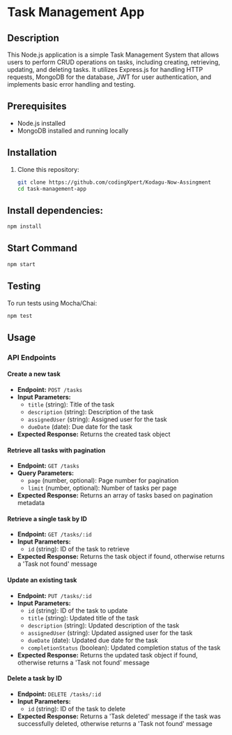 # Task Management App

## Description
This Node.js application is a simple Task Management System that allows users to perform CRUD operations on tasks, including creating, retrieving, updating, and deleting tasks. It utilizes Express.js for handling HTTP requests, MongoDB for the database, JWT for user authentication, and implements basic error handling and testing.

## Prerequisites
- Node.js installed
- MongoDB installed and running locally

## Installation
1. Clone this repository:
   ```bash
   git clone https://github.com/codingXpert/Kodagu-Now-Assingment
   cd task-management-app

## Install dependencies:
```bash
npm install
```

## Start Command
```bash
npm start
```

## Testing
To run tests using Mocha/Chai:

```bash
npm test
```

## Usage

### API Endpoints

#### Create a new task

- **Endpoint:** `POST /tasks`
- **Input Parameters:**
  - `title` (string): Title of the task
  - `description` (string): Description of the task
  - `assignedUser` (string): Assigned user for the task
  - `dueDate` (date): Due date for the task
- **Expected Response:** Returns the created task object

#### Retrieve all tasks with pagination

- **Endpoint:** `GET /tasks`
- **Query Parameters:**
  - `page` (number, optional): Page number for pagination
  - `limit` (number, optional): Number of tasks per page
- **Expected Response:** Returns an array of tasks based on pagination metadata

#### Retrieve a single task by ID

- **Endpoint:** `GET /tasks/:id`
- **Input Parameters:**
  - `id` (string): ID of the task to retrieve
- **Expected Response:** Returns the task object if found, otherwise returns a 'Task not found' message

#### Update an existing task

- **Endpoint:** `PUT /tasks/:id`
- **Input Parameters:**
  - `id` (string): ID of the task to update
  - `title` (string): Updated title of the task
  - `description` (string): Updated description of the task
  - `assignedUser` (string): Updated assigned user for the task
  - `dueDate` (date): Updated due date for the task
  - `completionStatus` (boolean): Updated completion status of the task
- **Expected Response:** Returns the updated task object if found, otherwise returns a 'Task not found' message

#### Delete a task by ID

- **Endpoint:** `DELETE /tasks/:id`
- **Input Parameters:**
  - `id` (string): ID of the task to delete
- **Expected Response:** Returns a 'Task deleted' message if the task was successfully deleted, otherwise returns a 'Task not found' message
